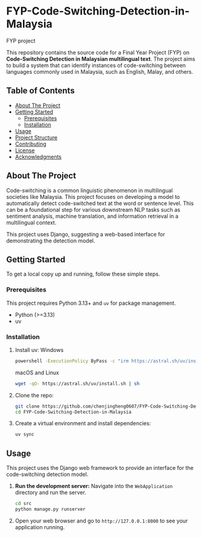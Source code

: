 # FYP-Code-Switching-Detection-in-Malaysia
FYP project

This repository contains the source code for a Final Year Project (FYP) on **Code-Switching Detection in Malaysian multilingual text**. The project aims to build a system that can identify instances of code-switching between languages commonly used in Malaysia, such as English, Malay, and others.

## Table of Contents

- [About The Project](#about-the-project)
- [Getting Started](#getting-started)
  - [Prerequisites](#prerequisites)
  - [Installation](#installation)
- [Usage](#usage)
- [Project Structure](#project-structure)
- [Contributing](#contributing)
- [License](#license)
- [Acknowledgments](#acknowledgments)

## About The Project

Code-switching is a common linguistic phenomenon in multilingual societies like Malaysia. This project focuses on developing a model to automatically detect code-switched text at the word or sentence level. This can be a foundational step for various downstream NLP tasks such as sentiment analysis, machine translation, and information retrieval in a multilingual context.

This project uses Django, suggesting a web-based interface for demonstrating the detection model.

## Getting Started

To get a local copy up and running, follow these simple steps.

### Prerequisites

This project requires Python 3.13+ and `uv` for package management.

*   Python (>=3.13)
*   uv

### Installation
1.  Install uv:
    Windows
    ```sh
    powershell -ExecutionPolicy ByPass -c "irm https://astral.sh/uv/install.ps1 | iex"
    ```

    macOS and Linux
    ```sh
    wget -qO- https://astral.sh/uv/install.sh | sh
    ```

2.  Clone the repo:
    ```sh
    git clone https://github.com/chenjingheng0607/FYP-Code-Switching-Detection-in-Malaysia.git
    cd FYP-Code-Switching-Detection-in-Malaysia
    ```
3.  Create a virtual environment and install dependencies:
    ```sh
    uv sync
    ```

## Usage

This project uses the Django web framework to provide an interface for the code-switching detection model.

1.  **Run the development server:**
    Navigate into the `WebApplication` directory and run the server.
    ```sh
    cd src
    python manage.py runserver
    ```

2.  Open your web browser and go to `http://127.0.0.1:8000` to see your application running.